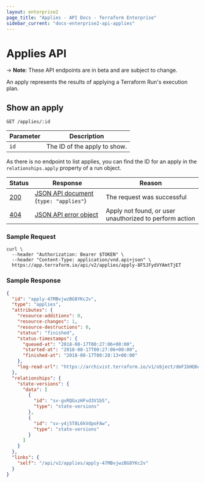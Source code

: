 ```yaml
---
layout: enterprise2
page_title: "Applies - API Docs - Terraform Enterprise"
sidebar_current: "docs-enterprise2-api-applies"
---
```


# Applies API

-> **Note**: These API endpoints are in beta and are subject to change.

An apply represents the results of applying a Terraform Run's execution plan.

## Show an apply

`GET /applies/:id`

Parameter | Description
----------|------------
`id`      | The ID of the apply to show.

As there is no endpoint to list applies, you can find the ID for an apply in the
`relationships.apply` property of a run object.

Status  | Response                                  | Reason
--------|-------------------------------------------|-------
[200][] | [JSON API document][] (`type: "applies"`) | The request was successful
[404][] | [JSON API error object][]                 | Apply not found, or user unauthorized to perform action

[200]: https://developer.mozilla.org/en-US/docs/Web/HTTP/Status/200
[404]: https://developer.mozilla.org/en-US/docs/Web/HTTP/Status/404
[JSON API document]: https://www.terraform.io/docs/enterprise/api/index.html#json-api-documents
[JSON API error object]: http://jsonapi.org/format/#error-objects

### Sample Request

```shell
curl \
  --header "Authorization: Bearer $TOKEN" \
  --header "Content-Type: application/vnd.api+json" \
  https://app.terraform.io/api/v2/applies/apply-8F5JFydVYAmtTjET
```

### Sample Response

```json
{
  "id": "apply-47MBvjwzBG8YKc2v",
  "type": "applies",
  "attributes": {
    "resource-additions": 0,
    "resource-changes": 1,
    "resource-destructions": 0,
    "status": "finished",
    "status-timestamps": {
      "queued-at": "2018-08-17T00:27:06+00:00",
      "started-at": "2018-08-17T00:27:06+00:00",
      "finished-at": "2018-08-17T00:28:13+00:00"
    },
    "log-read-url": "https://archivist.terraform.io/v1/object/dmF1bHQ6djE6OFA1eEdlSFVHRSs4YUcwaW83a1dRRDA0U2E3T3FiWk1HM2NyQlNtcS9JS1hHN3dmTXJmaFhEYTlHdTF1ZlgxZ2wzVC9kVTlNcjRPOEJkK050VFI3U3dvS2ZuaUhFSGpVenJVUFYzSFVZQ1VZYno3T3UyYjdDRVRPRE5pbWJDVTIrNllQTENyTndYd1Y0ak1DL1dPVlN1VlNxKzYzbWlIcnJPa2dRRkJZZGtFeTNiaU84YlZ4QWs2QzlLY3VJb3lmWlIrajF4a1hYZTlsWnFYemRkL2pNOG9Zc0ZDakdVMCtURUE3dDNMODRsRnY4cWl1dUN5dUVuUzdnZzFwL3BNeHlwbXNXZWRrUDhXdzhGNnF4c3dqaXlZS29oL3FKakI5dm9uYU5ZKzAybnloREdnQ3J2Rk5WMlBJemZQTg"
  },
  "relationships": {
    "state-versions": {
      "data": [
        {
          "id": "sv-gvRQGxzHFvd3V1b5",
          "type": "state-versions"
        },
        {
          "id": "sv-y4j5T8L6kVdpoFAw",
          "type": "state-versions"
        }
      ]
    }
  },
  "links": {
    "self": "/api/v2/applies/apply-47MBvjwzBG8YKc2v"
  }
}
```
